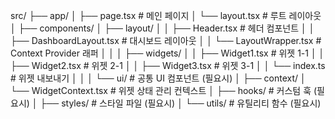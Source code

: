 src/
├── app/
│   ├── page.tsx                # 메인 페이지
│   └── layout.tsx              # 루트 레이아웃
│
├── components/
│   ├── layout/
│   │   ├── Header.tsx          # 헤더 컴포넌트
│   │   ├── DashboardLayout.tsx # 대시보드 레이아웃
│   │   └── LayoutWrapper.tsx   # Context Provider 래퍼
│   │
│   ├── widgets/
│   │   ├── Widget1.tsx         # 위젯 1-1
│   │   ├── Widget2.tsx         # 위젯 2-1
│   │   ├── Widget3.tsx         # 위젯 3-1
│   │   └── index.ts            # 위젯 내보내기
│   │
│   └── ui/                     # 공통 UI 컴포넌트 (필요시)
│
├── context/
│   └── WidgetContext.tsx       # 위젯 상태 관리 컨텍스트
│
├── hooks/                      # 커스텀 훅 (필요시)
│
├── styles/                     # 스타일 파일 (필요시)
│
└── utils/                      # 유틸리티 함수 (필요시)